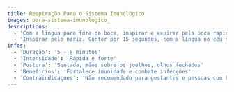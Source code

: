 ```yaml
---
title: Respiração Para o Sistema Imunológico
images: para-sistema-imunologico_
descriptions:
  - 'Com a língua para fora da boca, inspirar e expirar pela boca rapidamente, ofegando.'
  - 'Inspirar pelo nariz. Conter por 15 segundos, com a língua no céu da boca. Expirar pelo nariz. Repetir mais 2 vezes. É normal sentir formigamento nos dedos dos pés, coxas ou lombar.'
infos:
  - 'Duração': '5 - 8 minutos'
  - 'Intensidade': 'Rápida e forte'
  - 'Postura': 'Sentada, mãos sobre os joelhos, olhos fechados'
  - 'Beneficios': 'Fortalece imunidade e combate infecções'
  - 'Contraindicaçoes': 'Não recomendado para gestantes e pessoas com hipertensão'
---
```

